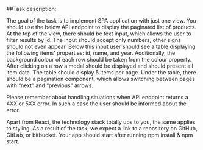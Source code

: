 ##Task description:

The goal of the task is to implement SPA application with just one view. You should use the below API endpoint to display the paginated list of products. At the top of the view, there should be text input, which allows the user to filter results by id. The input should accept only numbers, other signs should not even appear. Below this input user should see a table displaying the following items’ properties: id, name, and year. Additionally, the background colour of each row should be taken from the colour property. After clicking on a row a modal should be displayed and should present all item data. The table should display 5 items per page. Under the table, there should be a pagination component, which allows switching between pages with “next” and “previous” arrows.

Please remember about handling situations when API endpoint returns a 4XX or 5XX error. In such a case the user should be informed about the error.

Apart from React, the technology stack totally ups to you, the same applies to styling. As a result of the task, we expect a link to a repository on GitHub, GitLab, or bitbucket. Your app should start after running npm install & npm start.
